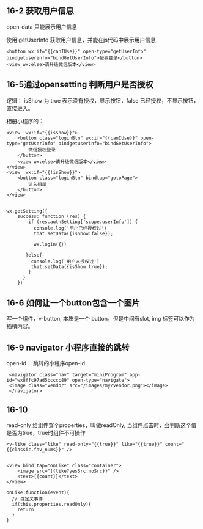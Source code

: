 ## 16-2 获取用户信息

open-data 只能展示用户信息

使用 getUserInfo 获取用户信息，并能在js代码中展示用户信息

	<button wx:if="{{canIUse}}" open-type="getUserInfo" bindgetuserinfo="bindGetUserInfo">授权登录</button>
	<view wx:else>请升级微信版本</view>  
	
	
## 16-5通过opensetting 判断用户是否授权


逻辑： isShow 为 true 表示没有授权，显示按钮，false 已经授权，不显示按钮，直接进入。


相册小程序的：

```
<view  wx:if="{{isShow}}">
	<button class="loginBtn" wx:if="{{canIUse}}" open-type="getUserInfo" bindgetuserinfo="bindGetUserInfo">
		微信授权登录
	</button>
	<view wx:else>请升级微信版本</view>
</view>
<view  wx:if="{{!isShow}}">
	<button class="loginBtn" bindtap="gotoPage">
		进入相册
	</button>
</view>


wx.getSetting({
    success: function (res) {
        if (res.authSetting['scope.userInfo']) {
          console.log('用户已经授权过')
          that.setData({isShow:false});
          
          wx.login({})
          
       }else{
         console.log('用户未授权过')
         that.setData({isShow:true});
        }
      }
    })
```


## 16-6 如何让一个button包含一个图片

写一个组件，v-button, 本质是一个 button，但是中间有slot, img 标签可以作为插槽内容。




## 16-9 navigator 小程序直接的跳转

open-id： 跳转的小程序open-id


```
 <navigator class="nav" target="miniProgram" app-id="wx8ffc97ad5bcccc89" open-type="navigate">
 <image class="vendor" src="/images/my/vendor.png"></image>
 </navigator> 
```




## 16-10 


read-only 给组件穿个properties，叫做readOnly, 当组件点击时，会判断这个值是否为true，true时组件不可操作

```
<v-like class="like" read-only="{{true}}" like="{{true}}" count="{{classic.fav_nums}}" />


<view bind:tap="onLike" class="container">
    <image src="{{like?yesSrc:noSrc}}" />
    <text>{{count}}</text>
</view>

onLike:function(event){
  // 自定义事件
  if(this.properties.readOnly){
    return
  }
}
      
```





